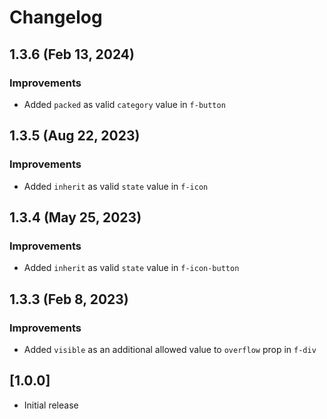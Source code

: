 # Changelog

## 1.3.6 (Feb 13, 2024)

### Improvements

- Added `packed` as valid `category` value in `f-button`


## 1.3.5 (Aug 22, 2023)

### Improvements

- Added `inherit` as valid `state` value in `f-icon`

## 1.3.4 (May 25, 2023)

### Improvements

- Added `inherit` as valid `state` value in `f-icon-button`


## 1.3.3 (Feb 8, 2023)

### Improvements

- Added `visible` as an additional allowed value to `overflow` prop in `f-div`


## [1.0.0]
- Initial release
